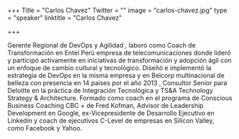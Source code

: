 ﻿+++
Title = "Carlos Chavez"
Twitter = ""
image = "carlos-chavez.jpg"
type = "speaker"
linktitle = "Carlos Chavez"

+++

Gerente Regional de DevOps y Agilidad , laboró como Coach de Transformación en Entel Perú empresa de telecomunicaciones donde lideró y participó activamente en iniciativas de transformación y adopción ágil con un enfoque de cambio cultural y tecnológico.
Diseñó e implementó la estrategia de DevOps en la misma empresa y en Belcorp multinacional de belleza con presencia en 14 paises por el año 2013 , Consultor Senior para Deloitte en la práctica de Integración Tecnológica y TS&A Technology Strategy & Architecture.
Formado como coach en el programa de Conscious Business Coaching CBC + de Fred Kofman, Advisor de Leadership Development en Google, ex-Vicepresidente de Desarrollo Ejecutivo en Linkedin y coach de ejecutivos C-Level de empresas en Silicon Valley, como Facebook y Yahoo.